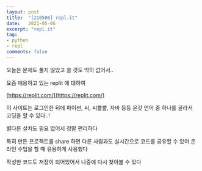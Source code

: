 ```yaml
---
layout: post
title:  "[210506] repl.it"
date:   2021-05-06
excerpt: "repl.it"
tag:
- python 
- repl
comments: false
---
```

오늘은 문제도 풀지 않았고 쓸 것도 딱히 없어서..

요즘 애용하고 있는 replit 에 대하여

[https://replit.com/](https://replit.com/)

이 사이트는 로그인한 뒤에 파이썬, 씨, 씨쁠쁠, 자바 등등 온갖 언어 중 하나를 골라서 코딩을 할 수 있다..!

별다른 설치도 필요 없어서 정말 편리하다

특히 만든 프로젝트를 share 하면 다른 사람과도 실시간으로 코드를 공유할 수 있어 온라인 수업을 할 때 유용하게 사용했다

작성한 코드도 저장이 되어있어서 나중에 다시 찾아볼 수 있다
